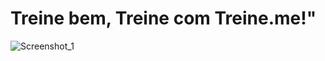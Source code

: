 <h1>Treine bem, Treine com Treine.me!"</h1>
<img src="fotos-projeto/Screenshot_1" alt="Screenshot_1">
